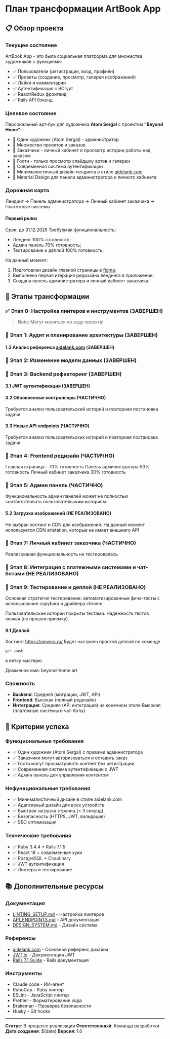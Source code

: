 # План трансформации ArtBook App

## 📋 Обзор проекта

### Текущее состояние

ArtBook App - это была социальная платформа для множества художников с функциями:

- ✅ Пользователи (регистрация, вход, профили)
- ✅ Проекты (создание, просмотр, галерея изображений)
- ✅ Лайки и комментарии
- ✅ Аутентификация с BCrypt
- ✅ React/Redux фронтенд
- ✅ Rails API бэкенд

### Целевое состояние

Персональный арт-бук для художника **Atom Sergal** с проектом **"Beyond Home"**:

- 🎯 Один художник (Atom Sergal) - администратор
- 🎯 Множество проектов и заказов
- 🎯 Заказчики - личный кабинет и просмотр истории работы над заказом
- 🎯 Гости - только просмотр слайдшоу артов и галереи
- 🎯 Современная система аутентификации
- 🎯 Минималистичный дизайн лендинга в стиле [aidelank.com](https://aidelank.com/)
- 🎯 Material Design для панели администратора и личного кабинета

### Дорожная карта
Лендинг → Панель администратора → Личный кабинет заказчика → Платежные системы

#### Первый релиз
Срок: до 31.12.2025
Требуемая функциональность:
- Лендинг 100% готовность;
- Админ панель 70% готовность;
- Тестирование и деплой 100% готовность;

На данный момент:
1. Подготовлен дизайн главной страницы в [figma](https://www.figma.com/design/2bBYuF2MmKZQflUiDZ0O45/Beyond-Home?node-id=332-6&t=05qvttvh4VYK7QBx-4);
2. Выполнена первая итерация редизайна лендинга в приложении;
3. Создана панель администратора и личный кабинет заказчика.

## 🚀 Этапы трансформации

### ✅ Этап 0: Настройка линтеров и инструментов (ЗАВЕРШЕН)
> Note: Могут меняться по ходу проекта!

### 🔄 Этап 1: Аудит и планирование архитектуры (ЗАВЕРШЕН)
#### 1.2 Анализ референса [aidelank.com](https://aidelank.com/) (ЗАВЕРШЕН)
### 🔄 Этап 2: Изменение модели данных (ЗАВЕРШЕН)
### 🔄 Этап 3: Backend рефакторинг (ЗАВЕРШЕН)
#### 3.1 JWT аутентификация (ЗАВЕРШЕН)
#### 3.2 Обновленные контроллеры (ЧАСТИЧНО)
Требуется анализ пользовательский историй и повторная постановка задачи

#### 3.3 Новые API endpoints (ЧАСТИЧНО)
Требуется анализ пользовательских историй и повторная постановка задачи

### 🔄 Этап 4: Frontend редизайн (ЧАСТИЧНО)
Главная страница - 70% готовность
Панель администратора 50% готовность
Личный кабинет заказчика 30% готовность

### 🔄 Этап 5: Админ панель (ЧАСТИЧНО)
Функциональность админ панелей может не полностью соответствовать пользовательским историям.
#### 5.2 Загрузка изображений (НЕ РЕАЛИЗОВАНО)
Не выбран хостинг и CDN для изображений.
На данный момент используется CDN artstation, которые не имеет внешнего API

### 🔄 Этап 7: Личный кабинет заказчика (ЧАСТИЧНО)
Реализованая функциональность не тестировалась

### 🔄 Этап 8: Интеграция с платежными системами и чат-ботами (НЕ РЕАЛИЗОВАНО)
### 🔄 Этап 9: Тестирование и деплой (НЕ РЕАЛИЗОВАНО)
Основная стратегия тестирование: автоматизированные фича-тесты
с использование capybara и драйвера chrome.

Пользовательские истории покрыты тестами. Надежность тестов низкая (не прошли приемку).

#### 9.1 Деплой
Хостинг: https://amvera.ru/
Будет настроен простой деплой по коменде
```bash
git push
```
в ветку мастерю

Домменое имя:  beyond-home.art

### Сложность

- **Backend**: Средняя (миграции, JWT, API)
- **Frontend**: Высокая (полный редизайн)
- **Интеграция**: Средняя (API интеграция) на конечном этапе Высокая (платежные системы и чат-боты)

## 🎯 Критерии успеха

### Функциональные требования

- ✅ Один художник (Atom Sergal) с правами администратора
- ✅ Заказчики могут авторизоваться и оставить заказ
- ✅ Гости могут просматривать контент без регистрации
- ✅ Современная система аутентификации с JWT
- ✅ Админ панель для управления контентом

### Нефункциональные требования

- ✅ Минималистичный дизайн в стиле aidelank.com
- ✅ Адаптивный дизайн для всех устройств
- ✅ Быстрая загрузка страниц (< 3 секунд)
- ✅ Безопасность (HTTPS, JWT, валидация)
- ✅ SEO оптимизация

### Технические требования

- ✅ Ruby 3.4.4 + Rails 7.1.5
- ✅ React 18 + современные хуки
- ✅ PostgreSQL + Cloudinary
- ✅ JWT аутентификация
- ✅ Линтеры и тестирование

## 📚 Дополнительные ресурсы

### Документация

- [LINTING_SETUP.md](./LINTING_SETUP.md) - Настройка линтеров
- [API_ENDPOINTS.md](./docs/api-endpoints.md) - API документация
- [DESIGN_SYSTEM.md](./docs/design-system.md) - Дизайн система

### Референсы

- [aidelank.com](https://aidelank.com/) - Основной референс дизайна
- [JWT.io](https://jwt.io/) - Документация JWT
- [Rails 7.1 Guide](https://guides.rubyonrails.org/) - Rails документация

### Инструменты

- Claude code - ИИ-агент
- RuboCop - Ruby линтер
- ESLint - JavaScript линтер
- Prettier - Форматирование кода
- Brakeman - Проверка безопасности
- Husky - Git hooks

---

**Статус**: В процессе реализации
**Ответственный**: Команда разработки
**Дата создания**: $(date)
**Версия**: 1.0
